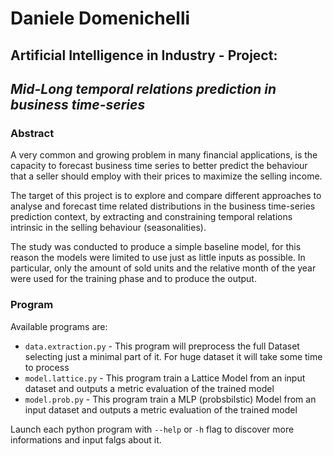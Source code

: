 # Daniele Domenichelli
## Artificial Intelligence in Industry - Project:

## *Mid-Long temporal relations prediction in business time-series*

### **Abstract**

A very common and growing problem in many financial applications, is the capacity to forecast
business time series to better predict the behaviour that a seller should employ with their prices to maximize the selling income.

The target of this project is to explore and compare different approaches to analyse and forecast time related distributions in the business time-series prediction context, by extracting and constraining temporal relations intrinsic in the selling behaviour (seasonalities). 

The study was conducted to produce a simple baseline model, for this reason the models were limited to use just as little inputs as possible. In particular, only the amount of sold units and the relative month of the year were used for the training phase and to produce the output.

### **Program**

Available programs are:
- `data.extraction.py` - This program will preprocess the full Dataset selecting just a minimal part of it. For huge dataset it will take some time to process
- `model.lattice.py` - This program train a Lattice Model from an input dataset and outputs a metric evaluation of the trained model
- `model.prob.py` - This program train a MLP (probsbilstic) Model from an input dataset and outputs a metric evaluation of the trained model

Launch each python program with `--help` or `-h` flag to discover more informations and input falgs about it.
